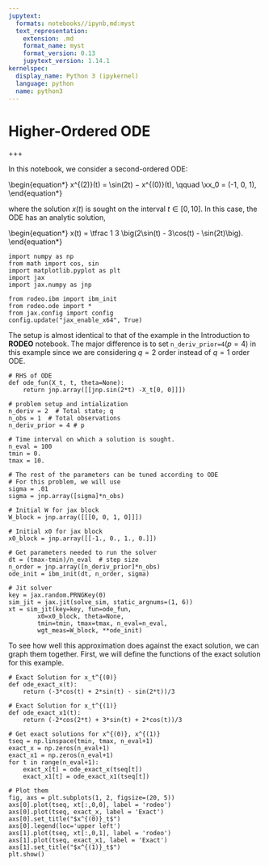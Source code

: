 ```yaml
---
jupytext:
  formats: notebooks//ipynb,md:myst
  text_representation:
    extension: .md
    format_name: myst
    format_version: 0.13
    jupytext_version: 1.14.1
kernelspec:
  display_name: Python 3 (ipykernel)
  language: python
  name: python3
---
```


# Higher-Ordered ODE

+++

In this notebook, we consider a second-ordered ODE:

\begin{equation*}
x^{(2)}(t) = \sin(2t) − x^{(0)}(t), \qquad \xx_0 = (-1, 0, 1),
\end{equation*}

where the solution $x(t)$ is sought on the interval $t \in [0, 10]$.  In this case, the ODE has an analytic solution,

\begin{equation*}
x(t) = \tfrac 1 3 \big(2\sin(t) - 3\cos(t) - \sin(2t)\big).
\end{equation*}

```{code-cell} ipython3
import numpy as np
from math import cos, sin
import matplotlib.pyplot as plt
import jax
import jax.numpy as jnp

from rodeo.ibm import ibm_init
from rodeo.ode import *
from jax.config import config
config.update("jax_enable_x64", True)
```

The setup is almost identical to that of the example in the Introduction to **RODEO** notebook. The major difference is to set `n_deriv_prior=4`$(p=4)$ in this example since we are considering $q=2$ order instead of $q=1$ order ODE.

```{code-cell} ipython3
# RHS of ODE
def ode_fun(X_t, t, theta=None):
    return jnp.array([[jnp.sin(2*t) -X_t[0, 0]]])

# problem setup and intialization
n_deriv = 2  # Total state; q
n_obs = 1  # Total observations
n_deriv_prior = 4 # p

# Time interval on which a solution is sought.
n_eval = 100
tmin = 0.
tmax = 10.

# The rest of the parameters can be tuned according to ODE
# For this problem, we will use
sigma = .01
sigma = jnp.array([sigma]*n_obs)

# Initial W for jax block
W_block = jnp.array([[[0, 0, 1, 0]]])

# Initial x0 for jax block
x0_block = jnp.array([[-1., 0., 1., 0.]])

# Get parameters needed to run the solver
dt = (tmax-tmin)/n_eval  # step size
n_order = jnp.array([n_deriv_prior]*n_obs)
ode_init = ibm_init(dt, n_order, sigma)

# Jit solver
key = jax.random.PRNGKey(0)
sim_jit = jax.jit(solve_sim, static_argnums=(1, 6))
xt = sim_jit(key=key, fun=ode_fun,
        x0=x0_block, theta=None,
        tmin=tmin, tmax=tmax, n_eval=n_eval,
        wgt_meas=W_block, **ode_init)
```

To see how well this approximation does against the exact solution, we can graph them together. First, we will define the functions of the exact solution for this example.

```{code-cell} ipython3
# Exact Solution for x_t^{(0)}
def ode_exact_x(t):
    return (-3*cos(t) + 2*sin(t) - sin(2*t))/3

# Exact Solution for x_t^{(1)}
def ode_exact_x1(t):
    return (-2*cos(2*t) + 3*sin(t) + 2*cos(t))/3
```

```{code-cell} ipython3
# Get exact solutions for x^{(0)}, x^{(1)}
tseq = np.linspace(tmin, tmax, n_eval+1)
exact_x = np.zeros(n_eval+1)
exact_x1 = np.zeros(n_eval+1)
for t in range(n_eval+1):
    exact_x[t] = ode_exact_x(tseq[t])
    exact_x1[t] = ode_exact_x1(tseq[t])

# Plot them
fig, axs = plt.subplots(1, 2, figsize=(20, 5))
axs[0].plot(tseq, xt[:,0,0], label = 'rodeo')
axs[0].plot(tseq, exact_x, label = 'Exact')
axs[0].set_title("$x^{(0)}_t$")
axs[0].legend(loc='upper left')
axs[1].plot(tseq, xt[:,0,1], label = 'rodeo')
axs[1].plot(tseq, exact_x1, label = 'Exact')
axs[1].set_title("$x^{(1)}_t$")
plt.show()
```
